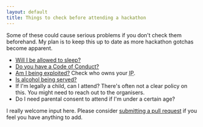 ```yaml
---
layout: default
title: Things to check before attending a hackathon
---
```


Some of these could cause serious problems if you don't check them beforehand.
My plan is to keep this up to date as more hackathon gotchas become apparent.

* [Will I be allowed to sleep?](https://twitter.com/jamesbrks/status/528297506976059392)
* [Do you have a Code of Conduct?](http://www.ashedryden.com/blog/codes-of-conduct-101-faq)
* [Am I being exploited?](http://jamiemsmyth.blogspot.co.uk/2013/01/corporate-hackathons-fine-line-between.html) Check who owns your <abbr title="Intellectual Property">IP</abbr>.
* [Is alcohol being served?](https://modelviewculture.com/pieces/alcohol-and-inclusivity-planning-tech-events-with-non-alcoholic-options)
* If I'm legally a child, can I attend? There's often not a clear policy on this. You might need to reach out to the organisers.
* Do I need parental consent to attend if I'm under a certain age?

I really welcome input here. Please consider [submitting a pull request](https://github.com/penman/penman.github.com/edit/master/_posts/2014-10-31-prehackathon.md) if you feel you have anything to add.
